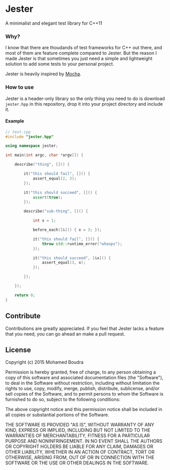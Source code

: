 # Jester

A minimalist and elegant test library for C++11

### Why?
I know that there are thoudands of test frameworks for C++ out there, and most of them are feature complete compared to Jester. But the reason I made Jester is that sometimes you just need a simple and lightweight solution to add some tests to your personal project.

Jester is heavily inspired by [Mocha](https://mochajs.org/).

### How to use

Jester is a header-only library so the only thing you need to do is download `jester.hpp` in this repository, drop it into your project directory and include it.

#### Example

```c++
// test.cpp
#include "jester.hpp"

using namespace jester;

int main(int argc, char *argv[]) {

    describe("thing", []() {

        it("this should fail", []() {
            assert_equal(2, 3);
        });

        it("this should succeed", []() {
            assert(true);
        });

        describe("sub-thing", []() {

            int x = 1;

            before_each([&]() { x = 3; });

            it("this should fail", []() {
                throw std::runtime_error("whoops");
            });

            it("this should succeed", [&x]() {
                assert_equal(3, x);
            });

        });

    });

    return 0;
}
```

## Contribute

Contributions are greatly appreciated. If you feel that Jester lacks a feature that you need, you can go ahead an make a pull request.


## License

Copyright (c) 2015 Mohamed Boudra

Permission is hereby granted, free of charge, to any person obtaining a copy of this software and associated documentation files (the "Software"), to deal in the Software without restriction, including without limitation the rights to use, copy, modify, merge, publish, distribute, sublicense, and/or sell copies of the Software, and to permit persons to whom the Software is furnished to do so, subject to the following conditions:

The above copyright notice and this permission notice shall be included in all copies or substantial portions of the Software.

THE SOFTWARE IS PROVIDED "AS IS", WITHOUT WARRANTY OF ANY KIND, EXPRESS OR IMPLIED, INCLUDING BUT NOT LIMITED TO THE WARRANTIES OF MERCHANTABILITY, FITNESS FOR A PARTICULAR PURPOSE AND NONINFRINGEMENT. IN NO EVENT SHALL THE AUTHORS OR COPYRIGHT HOLDERS BE LIABLE FOR ANY CLAIM, DAMAGES OR OTHER LIABILITY, WHETHER IN AN ACTION OF CONTRACT, TORT OR OTHERWISE, ARISING FROM, OUT OF OR IN CONNECTION WITH THE SOFTWARE OR THE USE OR OTHER DEALINGS IN THE SOFTWARE.
